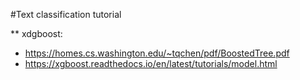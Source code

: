 #Text classification tutorial

** xdgboost: 
  - https://homes.cs.washington.edu/~tqchen/pdf/BoostedTree.pdf
  - https://xgboost.readthedocs.io/en/latest/tutorials/model.html
  
  